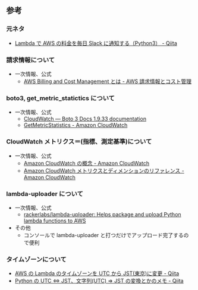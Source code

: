 ## 参考

### 元ネタ

- [Lambda で AWS の料金を毎日 Slack に通知する（Python3） - Qiita](https://qiita.com/isobecky74/items/88e8e0dcb0ee224a31e4)

### 請求情報について

- 一次情報、公式
  - [AWS Billing and Cost Management とは - AWS 請求情報とコスト管理](https://docs.aws.amazon.com/ja_jp/awsaccountbilling/latest/aboutv2/billing-what-is.html)

### boto3, get_metric_statictics について

- 一次情報、公式
  - [CloudWatch — Boto 3 Docs 1.9.33 documentation](https://boto3.amazonaws.com/v1/documentation/api/latest/reference/services/cloudwatch.html#CloudWatch.Client.get_metric_statistics)
  - [GetMetricStatistics - Amazon CloudWatch](https://docs.aws.amazon.com/ja_jp/AmazonCloudWatch/latest/APIReference/API_GetMetricStatistics.html)

### CloudWatch メトリクス＝(指標、測定基準)について

- 一次情報、公式
  - [Amazon CloudWatch の概念 - Amazon CloudWatch](https://docs.aws.amazon.com/ja_jp/AmazonCloudWatch/latest/monitoring/cloudwatch_concepts.html)
  - [Amazon CloudWatch メトリクスとディメンションのリファレンス - Amazon CloudWatch](https://docs.aws.amazon.com/ja_jp/AmazonCloudWatch/latest/monitoring/CW_Support_For_AWS.html)

### lambda-uploader について

- 一次情報、公式
  - [rackerlabs/lambda-uploader: Helps package and upload Python lambda functions to AWS](https://github.com/rackerlabs/lambda-uploader)
- その他
  - コンソールで lambda-uploader と打つだけでアップロード完了するので便利

### タイムゾーンについて

- [AWS の Lambda のタイムゾーンを UTC から JST(東京)に変更 - Qiita](https://qiita.com/seisyu1985/items/2f3af4188a61dccf44b2)
- [Python の UTC ⇔ JST、文字列(UTC) ⇒ JST の変換とかのメモ - Qiita](https://qiita.com/yoppe/items/4260cf4ddde69287a632)
